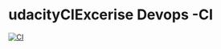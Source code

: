 # udacityCIExcerise Devops -CI

[![CI](https://github.com/anshnee/udacityCIExcerise/actions/workflows/main.yml/badge.svg)](https://github.com/anshnee/udacityCIExcerise/actions/workflows/main.yml)
